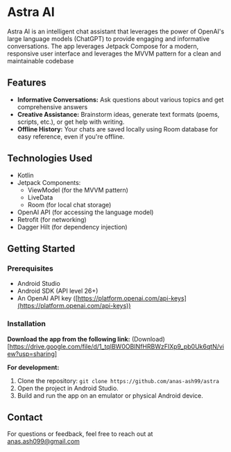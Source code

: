# Astra AI

Astra AI is an intelligent chat assistant that leverages the power of OpenAI's large language models (ChatGPT) to provide engaging and informative conversations. The app leverages Jetpack Compose for a modern, responsive user interface and leverages the MVVM pattern for a clean and maintainable codebase

## Features

* **Informative Conversations:** Ask questions about various topics and get comprehensive answers
* **Creative Assistance:**  Brainstorm ideas, generate text formats (poems, scripts, etc.), or get help with writing.
* **Offline History:** Your chats  are saved locally using Room database for easy reference, even if you're offline.

## Technologies Used


* Kotlin
* Jetpack Components:
  * ViewModel (for the MVVM pattern)
  * LiveData
  * Room (for local chat storage)
* OpenAI API (for accessing the language model)
* Retrofit (for networking)
* Dagger Hilt (for dependency injection)


## Getting Started

### Prerequisites

* Android Studio
* Android SDK (API level 26+)
* An OpenAI API key ([https://platform.openai.com/api-keys](https://platform.openai.com/api-keys))

### Installation

**Download the app from the following link:**
(Download)[https://drive.google.com/file/d/1_tqIBW0OBINfHRBWzFIXp9_pb0Uk6qtN/view?usp=sharing]

**For development:**

1. Clone the repository: `git clone https://github.com/anas-ash99/astra`
2. Open the project in Android Studio.
3. Build and run the app on an emulator or physical Android device.

## Contact

For questions or feedback, feel free to reach out at anas.ash099@gmail.com
